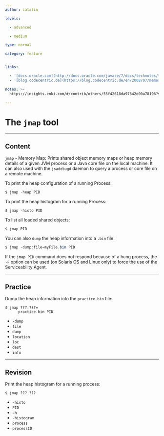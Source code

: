 ```yaml
---
author: catalin

levels:

  - advanced

  - medium

type: normal

category: feature


links:

  - '[docs.oracle.com](http://docs.oracle.com/javase/7/docs/technotes/tools/share/jmap.html){website}'
  - '[blog.codecentric.de](https://blog.codecentric.de/en/2008/07/memory-analysis-part-1-obtaining-a-java-heapdump/){website}'

notes: >-
  https://insights.enki.com/#/contrib/others/55f42618da97642e00a78196?search=khandelwalrinki

---
```


# The `jmap` tool

---

## Content

`jmap` - Memory Map: Prints shared object memory maps or heap memory details of a given JVM process or a Java core file on the local machine. It can also used with the `jsadebugd` daemon to query a process or core file on a remote machine.

To print the heap configuration of a running Process:

```java
$ jmap -heap PID
```

To print the heap histogram for a running Process:

```java
$ jmap -histo PID
```

To list all loaded shared objects:

```java
$ jmap PID
```

You can also `dump` the heap information into a `.bin` file:

```java
$ jmap -dump:file=myFile.bin PID
```

If the `jmap PID` command does not respond because of a hung process, the `-F` option can be used (on Solaris OS and Linux only) to force the use of the Serviceability Agent.

---

## Practice

Dump the heap information into the `practice.bin` file:

```
$ jmap ???:???=
      practice.bin PID
```

- `-dump`
- `file`
- `dump`
- `location`
- `loc`
- `dest`
- `info`

---

## Revision

Print the heap histogram for a running process:

```
$ jmap ??? ???
```

- `-histo`
- `PID`
- `-h`
- `-histogram`
- `process`
- `processID`
